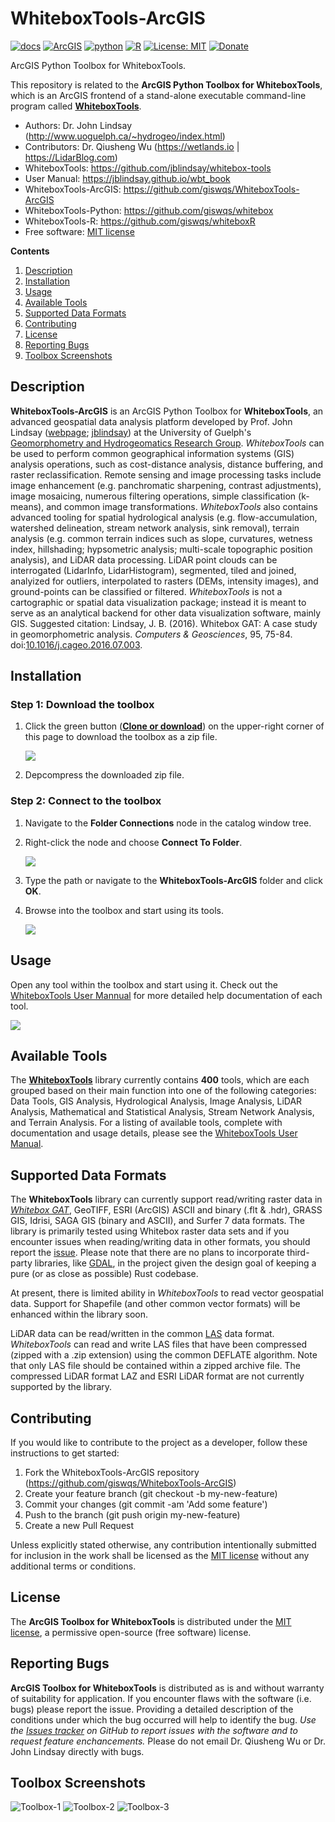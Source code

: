 # WhiteboxTools-ArcGIS

[![docs](https://img.shields.io/badge/whitebox-docs-brightgreen.svg)](https://jblindsay.github.io/wbt_book)
[![ArcGIS](https://img.shields.io/badge/whitebox-ArcGIS-brightgreen.svg)](https://github.com/giswqs/WhiteboxTools-ArcGIS)
[![python](https://img.shields.io/badge/whitebox-Python-blue.svg)](https://github.com/giswqs/whitebox)
[![R](https://img.shields.io/badge/whitebox-R-green.svg)](https://github.com/giswqs/whiteboxR)
[![License: MIT](https://img.shields.io/badge/License-MIT-yellow.svg)](https://opensource.org/licenses/MIT)
[![Donate](https://img.shields.io/badge/Donate-Buy%20me%20a%20coffee-yellowgreen.svg)](https://www.buymeacoffee.com/giswqs)

ArcGIS Python Toolbox for WhiteboxTools.

This repository is related to the **ArcGIS Python Toolbox for WhiteboxTools**, which is an ArcGIS frontend of a stand-alone executable command-line program called **[WhiteboxTools](https://github.com/jblindsay/whitebox-tools)**.

* Authors: Dr. John Lindsay (<http://www.uoguelph.ca/~hydrogeo/index.html>)
* Contributors: Dr. Qiusheng Wu (<https://wetlands.io> | <https://LidarBlog.com>)
* WhiteboxTools: <https://github.com/jblindsay/whitebox-tools>
* User Manual: <https://jblindsay.github.io/wbt_book>
* WhiteboxTools-ArcGIS: <https://github.com/giswqs/WhiteboxTools-ArcGIS>
* WhiteboxTools-Python: <https://github.com/giswqs/whitebox>
* WhiteboxTools-R: <https://github.com/giswqs/whiteboxR>
* Free software: [MIT license](https://opensource.org/licenses/MIT)

**Contents**

1. [Description](#description)
2. [Installation](#installation)
3. [Usage](#usage)
4. [Available Tools](#available-tools)
5. [Supported Data Formats](#supported-data-formats)
6. [Contributing](#contributing)
7. [License](#license)
8. [Reporting Bugs](#reporting-bugs)
9. [Toolbox Screenshots](#toolbox-screenshots)

## Description

**WhiteboxTools-ArcGIS** is an ArcGIS Python Toolbox for **WhiteboxTools**, an advanced geospatial data analysis platform developed by Prof. John Lindsay ([webpage](https://www.uoguelph.ca/~hydrogeo/index.html); [jblindsay](https://github.com/jblindsay)) at the University of Guelph's [Geomorphometry and Hydrogeomatics Research Group](https://www.uoguelph.ca/~hydrogeo/index.html). *WhiteboxTools* can be used to perform common geographical information systems (GIS) analysis operations, such as cost-distance analysis, distance buffering, and raster reclassification. Remote sensing and image processing tasks include image enhancement (e.g. panchromatic sharpening, contrast adjustments), image mosaicing, numerous filtering operations, simple classification (k-means), and common image transformations. *WhiteboxTools* also contains advanced tooling for spatial hydrological analysis (e.g. flow-accumulation, watershed delineation, stream network analysis, sink removal), terrain analysis (e.g. common terrain indices such as slope, curvatures, wetness index, hillshading; hypsometric analysis; multi-scale topographic position analysis), and LiDAR data processing. LiDAR point clouds can be interrogated (LidarInfo, LidarHistogram), segmented, tiled and joined, analyized for outliers, interpolated to rasters (DEMs, intensity images), and ground-points can be classified or filtered. *WhiteboxTools* is not a cartographic or spatial data visualization package; instead it is meant to serve as an analytical backend for other data visualization software, mainly GIS. Suggested citation: Lindsay, J. B. (2016). Whitebox GAT: A case study in geomorphometric analysis. _Computers & Geosciences_, 95, 75-84. doi:[10.1016/j.cageo.2016.07.003](http://dx.doi.org/10.1016/j.cageo.2016.07.003).

## Installation

### Step 1: Download the toolbox

1. Click the green button (**[Clone or download](https://gishub.org/whitebox-arcgis-download)**) on the upper-right corner of this page to download the toolbox as a zip file.

    ![](https://i.imgur.com/2xQkxCY.png)

2. Depcompress the downloaded zip file.

### Step 2: Connect to the toolbox

1. Navigate to the **Folder Connections** node in the catalog window tree.

2. Right-click the node and choose **Connect To Folder**.

    ![](https://i.imgur.com/uKK1Yel.png)

3. Type the path or navigate to the **WhiteboxTools-ArcGIS** folder and click **OK**.

4. Browse into the toolbox and start using its tools.

    ![](https://i.imgur.com/JcdNBnt.png)

## Usage

Open any tool within the toolbox and start using it. Check out the [WhiteboxTools User Mannual](https://jblindsay.github.io/wbt_book/) for more detailed help documentation of each tool.

![](https://i.imgur.com/4c9RLZY.png)

## Available Tools

The **[WhiteboxTools](https://github.com/jblindsay/whitebox-tools)** library currently contains **400** tools, which are each grouped based on their main function into one of the following categories: Data Tools, GIS Analysis, Hydrological Analysis, Image Analysis, LiDAR Analysis, Mathematical and Statistical Analysis, Stream Network Analysis, and Terrain Analysis. For a listing of available tools, complete with documentation and usage details, please see the [WhiteboxTools User Manual](https://jblindsay.github.io/wbt_book/available_tools/index.html).

## Supported Data Formats

The **WhiteboxTools** library can currently support read/writing raster data in [*Whitebox GAT*](http://www.uoguelph.ca/~hydrogeo/Whitebox/), GeoTIFF, ESRI (ArcGIS) ASCII and binary (.flt & .hdr), GRASS GIS, Idrisi, SAGA GIS (binary and ASCII), and Surfer 7 data formats. The library is primarily tested using Whitebox raster data sets and if you encounter issues when reading/writing data in other formats, you should report the [issue](https://github.com/jblindsay/whitebox-tools/issues). Please note that there are no plans to incorporate third-party libraries, like [GDAL](http://www.gdal.org), in the project given the design goal of keeping a pure (or as close as possible) Rust codebase.

At present, there is limited ability in *WhiteboxTools* to read vector geospatial data. Support for Shapefile (and other common vector formats) will be enhanced within the library soon.

LiDAR data can be read/written in the common [LAS](https://www.asprs.org/committee-general/laser-las-file-format-exchange-activities.html) data format. *WhiteboxTools* can read and write LAS files that have been compressed (zipped with a .zip extension) using the common DEFLATE algorithm. Note that only LAS file should be contained within a zipped archive file. The compressed LiDAR format LAZ and ESRI LiDAR format are not currently supported by the library.

## Contributing

If you would like to contribute to the project as a developer, follow these instructions to get started:

1. Fork the WhiteboxTools-ArcGIS repository (<https://github.com/giswqs/WhiteboxTools-ArcGIS>)
2. Create your feature branch (git checkout -b my-new-feature)
3. Commit your changes (git commit -am 'Add some feature')
4. Push to the branch (git push origin my-new-feature)
5. Create a new Pull Request

Unless explicitly stated otherwise, any contribution intentionally submitted for inclusion in the work shall be licensed as the [MIT license](https://opensource.org/licenses/MIT) without any additional terms or conditions.

## License

The **ArcGIS Toolbox for WhiteboxTools** is distributed under the [MIT license](https://opensource.org/licenses/MIT), a permissive open-source (free software) license.

## Reporting Bugs

**ArcGIS Toolbox for WhiteboxTools** is distributed as is and without warranty of suitability for application. If you encounter flaws with the software (i.e. bugs) please report the issue. Providing a detailed description of the conditions under which the bug occurred will help to identify the bug. *Use the [Issues tracker](https://github.com/giswqs/WhiteboxTools-ArcGIS/issues) on GitHub to report issues with the software and to request feature enchancements.* Please do not email Dr. Qiusheng Wu or Dr. John Lindsay directly with bugs.

## Toolbox Screenshots

![Toolbox-1](screenshots/Toolbox-1.png)
![Toolbox-2](screenshots/Toolbox-2.png)
![Toolbox-3](screenshots/Toolbox-3.png)